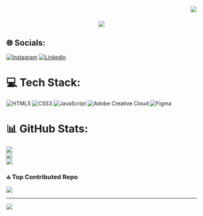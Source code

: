 <img align="right" src="https://visitor-badge.laobi.icu/badge?page_id=HugoChambert.HugoChambert" />

<h1 align="center">
    <img src="https://readme-typing-svg.herokuapp.com/?font=Inter&color=red&size=35&center=true&vCenter=true&width=500&height=70&duration=4000&lines=Hello+🤠;+I'm+Hugo+Chambert!;" />
</h1>


## 🌐 Socials:
[![Instagram](https://img.shields.io/badge/Instagram-%23E4405F.svg?logo=Instagram&logoColor=white)](https://instagram.com/ugo.chambert) [![LinkedIn](https://img.shields.io/badge/LinkedIn-%230077B5.svg?logo=linkedin&logoColor=white)](https://linkedin.com/in/hugo-chambert-a82566297) 

# 💻 Tech Stack:
![HTML5](https://img.shields.io/badge/html5-%23E34F26.svg?style=flat&logo=html5&logoColor=white) ![CSS3](https://img.shields.io/badge/css3-%231572B6.svg?style=flat&logo=css3&logoColor=white) ![JavaScript](https://img.shields.io/badge/javascript-%23323330.svg?style=flat&logo=javascript&logoColor=%23F7DF1E) ![Adobe Creative Cloud](https://img.shields.io/badge/Adobe%20Creative%20Cloud-DA1F26.svg?style=flat&logo=Adobe%20Creative%20Cloud&logoColor=white) ![Figma](https://img.shields.io/badge/figma-%23F24E1E.svg?style=flat&logo=figma&logoColor=white)
# 📊 GitHub Stats:
![](https://github-readme-stats.vercel.app/api?username=HugoChambert&theme=gruvbox&hide_border=false&include_all_commits=true&count_private=true)<br/>
![](https://github-readme-streak-stats.herokuapp.com/?user=HugoChambert&theme=gruvbox&hide_border=false)<br/>
![](https://github-readme-stats.vercel.app/api/top-langs/?username=HugoChambert&theme=gruvbox&hide_border=false&include_all_commits=true&count_private=true&layout=compact)

### 🔝 Top Contributed Repo
![](https://github-contributor-stats.vercel.app/api?username=HugoChambert&limit=5&theme=gruvbox&combine_all_yearly_contributions=true)

---
[![](https://visitcount.itsvg.in/api?id=HugoChambert&icon=0&color=1)](https://visitcount.itsvg.in)

<!-- Proudly created with GPRM ( https://gprm.itsvg.in ) -->
